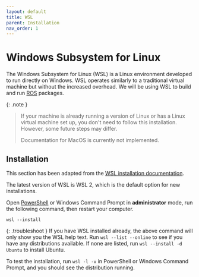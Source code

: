 ```yaml
---
layout: default
title: WSL
parent: Installation
nav_order: 1
---
```


# Windows Subsystem for Linux

The Windows Subsystem for Linux (WSL) is a Linux environment developed to run directly on Windows. WSL operates similarly to a traditional virtual machine but without the increased overhead. We will be using WSL to build and run [ROS] packages.

{: .note }
> If your machine is already running a version of Linux or has a Linux virtual machine set up, you don't need to follow this installation. However, some future steps may differ.
>
> Documentation for MacOS is currently not implemented.

## Installation

This section has been adapted from the [WSL installation documentation].

The latest version of WSL is WSL 2, which is the default option for new installations.

Open [PowerShell] or Windows Command Prompt in **administrator** mode, run the following command, then restart your computer.

```shell
wsl --install
```

{: .troubleshoot }
If you have WSL installed already, the above command will only show you the WSL help text. Run `wsl --list --online` to see if you have any distributions available. If none are listed, run `wsl --install -d Ubuntu` to install Ubuntu.

To test the installation, run `wsl -l -v` in PowerShell or Windows Command Prompt, and you should see the distribution running.


[ROS]: "/installation/ros2.md"
[WSL installation documentation]: "https://learn.microsoft.com/en-us/windows/wsl/install"
[PowerShell]: https://learn.microsoft.com/en-us/powershell/scripting/install/installing-powershell-on-windows
